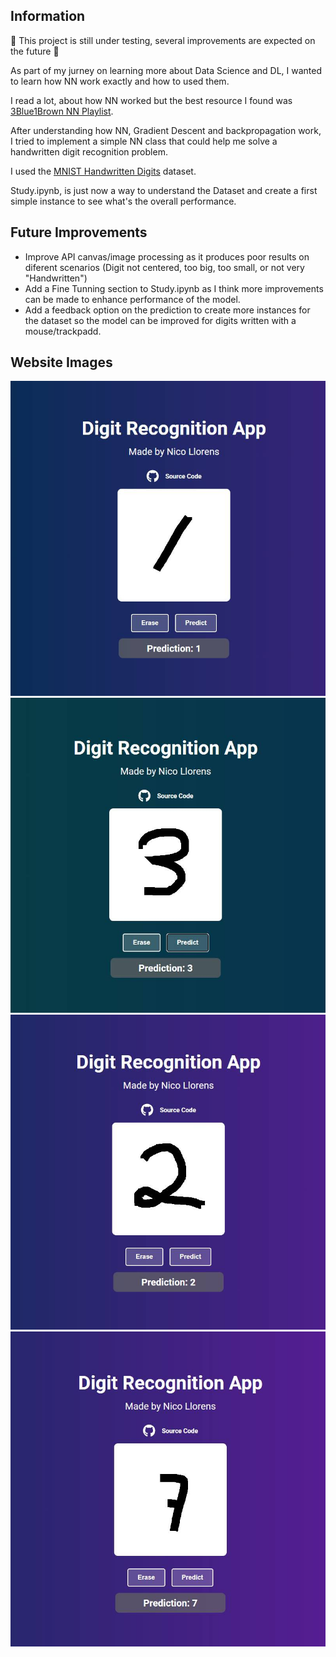 ## Information
:construction: This project is still under testing, several improvements are expected on the future :construction:


As part of my jurney on learning more about Data Science and DL, I wanted to learn how NN work exactly and how to used them.

I read a lot, about how NN worked but the best resource I found was [3Blue1Brown NN Playlist](https://www.youtube.com/watch?v=aircAruvnKk&list=PLZHQObOWTQDNU6R1_67000Dx_ZCJB-3pi&ab_channel=3Blue1Brown).

After understanding how NN, Gradient Descent and backpropagation work, I tried to implement a simple NN class that could help me solve a handwritten digit recognition problem.

I used the [MNIST Handwritten Digits](https://www.kaggle.com/datasets/hojjatk/mnist-dataset) dataset.

Study.ipynb, is just now a way to understand the Dataset and create a first simple instance to see what's the overall performance.

## Future Improvements

- Improve API canvas/image processing as it produces poor results on diferent scenarios (Digit not centered, too big, too small, or not very "Handwritten")
- Add a Fine Tunning section to Study.ipynb as I think more improvements can be made to enhance performance of the model.
- Add a feedback option on the prediction to create more instances for the dataset so the model can be improved for digits written with a mouse/trackpadd.

## Website Images
![Texto alternativo](Web/assets/Prueba1.png)
![Texto alternativo](Web/assets/Prueba3.png)
![Texto alternativo](Web/assets/Prueba2.png)
![Texto alternativo](Web/assets/Prueba7.png)

